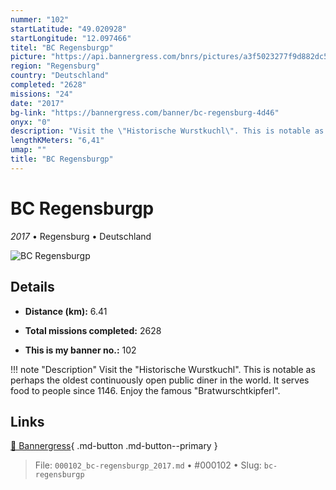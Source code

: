 ```yaml
---
nummer: "102"
startLatitude: "49.020928"
startLongitude: "12.097466"
titel: "BC Regensburgp"
picture: "https://api.bannergress.com/bnrs/pictures/a3f5023277f9d882dc5bb9c62d1f5f17"
region: "Regensburg"
country: "Deutschland"
completed: "2628"
missions: "24"
date: "2017"
bg-link: "https://bannergress.com/banner/bc-regensburg-4d46"
onyx: "0"
description: "Visit the \"Historische Wurstkuchl\". This is notable as perhaps the oldest continuously open public diner in the world. It serves food to people since 1146. Enjoy the famous \"Bratwurschtkipferl\"."
lengthKMeters: "6,41"
umap: ""
title: "BC Regensburgp"
---
```

# BC Regensburgp

*2017* • Regensburg • Deutschland

![BC Regensburgp](https://api.bannergress.com/bnrs/pictures/a3f5023277f9d882dc5bb9c62d1f5f17)

## Details
- **Distance (km):** 6.41

- **Total missions completed:** 2628
- **This is my banner no.:** 102


!!! note "Description"
    Visit the "Historische Wurstkuchl". This is notable as perhaps the oldest continuously open public diner in the world. It serves food to people since 1146. Enjoy the famous "Bratwurschtkipferl".



## Links
[🔗 Bannergress](https://bannergress.com/banner/bc-regensburg-4d46){ .md-button .md-button--primary }



> File: `000102_bc-regensburgp_2017.md` • #000102 • Slug: `bc-regensburgp`
